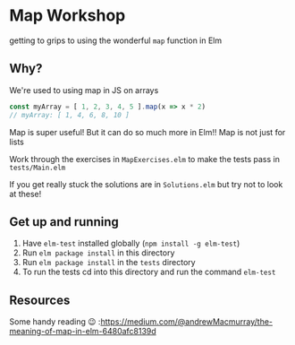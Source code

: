 # Map Workshop

getting to grips to using the wonderful `map` function in Elm

## Why?

We're used to using map in JS on arrays

```js
const myArray = [ 1, 2, 3, 4, 5 ].map(x => x * 2)
// myArray: [ 1, 4, 6, 8, 10 ]
```

Map is super useful! But it can do so much more in Elm!! Map is not just for lists

Work through the exercises in `MapExercises.elm` to make the tests pass in `tests/Main.elm`

If you get really stuck the solutions are in `Solutions.elm` but try not to look at these!

## Get up and running

1. Have `elm-test` installed globally (`npm install -g elm-test`)
2. Run `elm package install` in this directory
3. Run `elm package install` in the `tests` directory
4. To run the tests cd into this directory and run the command `elm-test`


## Resources

Some handy reading :wink: :https://medium.com/@andrewMacmurray/the-meaning-of-map-in-elm-6480afc8139d

